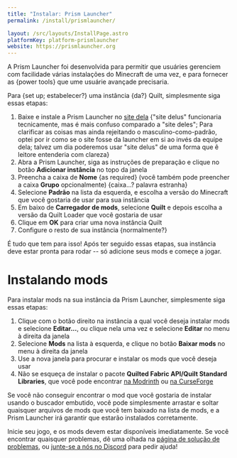 ```yaml
---
title: "Instalar: Prism Launcher"
permalink: /install/prismlauncher/

layout: /src/layouts/InstallPage.astro
platformKey: platform-prismlauncher
website: https://prismlauncher.org
---
```


A Prism Launcher foi desenvolvida para permitir que usuáries gerenciem com facilidade várias instalações do Minecraft de uma vez, e para fornecer as {power tools} que ume usuárie avançade precisaria.

Para {set up; estabelecer?} uma instância {da?} Quilt, simplesmente siga essas etapas:

1. Baixe e instale a Prism Launcher no [site dela](https://prismlauncher.org) {"site delus" funcionaria tecnicamente, mas é mais confuso comparado a "site deles"; Para clarificar as coisas mas ainda rejeitando o masculino-como-padrão, optei por ir como se o site fosse da launcher em si ao invés da equipe dela; talvez um dia poderemos usar "site delus" de uma forma que ê leitore entenderia com clareza}
2. Abra a Prism Launcher, siga as instruções de preparação e clique no botão **Adicionar instância** no topo da janela
3. Preencha a caixa de **Nome** {as required} (você também pode preencher a caixa **Grupo** opcionalmente) {caixa...? palavra estranha}
4. Selecione **Padrão** na lista da esquerda, e escolha a versão do Minecraft que você gostaria de usar para sua instância
5. Em baixo de **Carregador de mods**, selecione **Quilt** e depois escolha a versão da Quilt Loader que você gostaria de usar
6. Clique em **OK** para criar uma nova instância Quilt
7. Configure o resto de sua instância {normalmente?}

É tudo que tem para isso! Após ter seguido essas etapas, sua instância deve estar pronta para rodar -- só adicione seus mods e começe a jogar.

# Instalando mods

Para instalar mods na sua instância da Prism Launcher, simplesmente siga essas etapas:

1. Clique com o botão direito na instãncia a qual você deseja instalar mods e selecione **Editar...**, ou clique nela uma vez e selecione **Editar** no menu à direita da janela
2. Selecione **Mods** na lista à esquerda, e clique no botão **Baixar mods** no menu à direita da janela
3. Use a nova janela para procurar e instalar os mods que você deseja usar
4. Não se esqueça de instalar o pacote **Quilted Fabric API/Quilt Standard Libraries**, que você pode encontrar [na Modrinth](https://modrinth.com/mod/qsl) ou [na CurseForge](https://www.curseforge.com/minecraft/mc-mods/qsl)

Se você não conseguir encontrar o mod que você gostaria de instalar usando o buscador embutido, você pode simplesmente arrastar e soltar quaisquer arquivos de mods que você tem baixado na lista de mods, e a Prism Launcher irá garantir que estarão instalados corretamente.

Inicie seu jogo, e os mods devem estar disponíveis imediatamente. Se você encontrar quaisquer problemas, dê uma olhada na [página de solução de problemas](/pt/usage/troubleshooting), ou [junte-se a nós no Discord](https://discord.quiltmc.org) para pedir ajuda!
